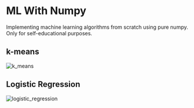# ML With Numpy

Implementing machine learning algorithms from scratch using pure numpy.  
Only for self-educational purposes.

## k-means
![k_means](https://s3-us-west-2.amazonaws.com/images-a-c-ozbek/k-means/k_means.gif)

## Logistic Regression
![logistic_regression](https://github.com/a-ozbek/ml_with_numpy/images/logistic-regression-training.gif)
